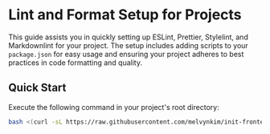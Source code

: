 # Lint and Format Setup for Projects

This guide assists you in quickly setting up ESLint, Prettier, Stylelint, and Markdownlint for your project. The setup includes adding scripts to your `package.json` for easy usage and ensuring your project adheres to best practices in code formatting and quality.

## Quick Start

Execute the following command in your project's root directory:

```bash
bash <(curl -sL https://raw.githubusercontent.com/melvynkim/init-frontend-lint/main/init.sh)
